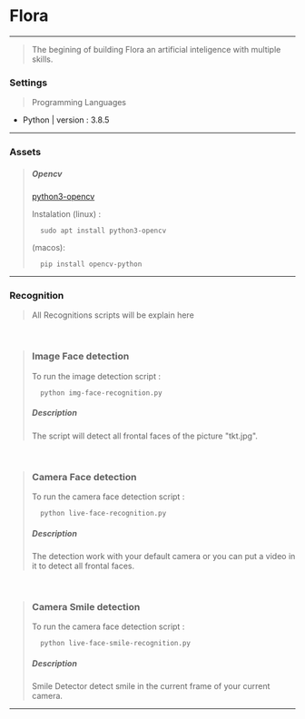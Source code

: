 # Flora

<hr>

> The begining of building Flora an artificial inteligence with multiple skills.



### Settings

> Programming Languages

- Python | version : 3.8.5

<hr>

### Assets

> ##### Opencv
> <a href="https://docs.opencv.org/master/d2/de6/tutorial_py_setup_in_ubuntu.html">python3-opencv</a>
> 
> Instalation (linux) :
> ```
>   sudo apt install python3-opencv
> ```
> (macos):
> ```
>   pip install opencv-python
> ```

<hr>

### Recognition

> All Recognitions scripts will be explain here

<br>

> ### Image Face detection
> To run the image detection script :
> ```
>   python img-face-recognition.py
> ```
> ##### Description
> The script will detect all frontal faces of the picture "tkt.jpg".

<br>

> ### Camera Face detection
> To run the camera face detection script :
> ```
>   python live-face-recognition.py
> ```
> ##### Description
> The detection work with your default camera or you can put a video in it to detect all frontal faces.

<br>

> ### Camera Smile detection
> To run the camera face detection script :
> ```
>   python live-face-smile-recognition.py
> ```
> ##### Description
> Smile Detector detect smile in the current frame of your current camera.

<hr>
